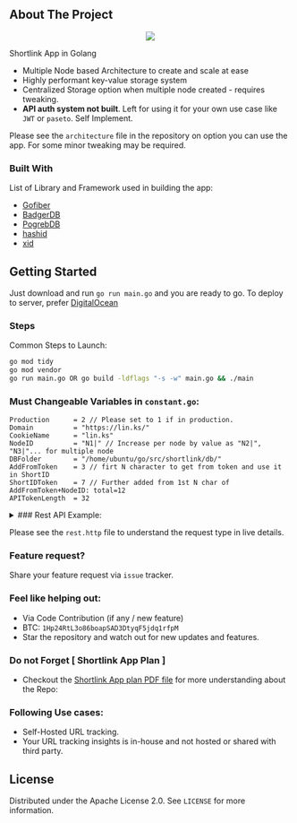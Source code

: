 ## About The Project

<p align="center"><a href="https://github.com/go-awesome/shortlink"><img src="https://repository-images.githubusercontent.com/368965271/37361600-ba7a-11eb-9f5c-966d7a891ce2"></a></p>

Shortlink App in Golang

* Multiple Node based Architecture to create and scale at ease
* Highly performant key-value storage system
* Centralized Storage option when multiple node created - requires tweaking.
* **API auth system not built**. Left for using it for your own use case like `JWT` or `paseto`. Self Implement.

Please see the `architecture` file in the repository on option you can use the app. For some minor tweaking may be required.

### Built With

List of Library and Framework used in building the app:

* [Gofiber](https://gofiber.io)
* [BadgerDB](https://github.com/dgraph-io/badger)
* [PogrebDB](https://github.com/akrylysov/pogreb)
* [hashid](https://github.com/go-awesome/shortlink/blob/main/helper/functions.go#L11)
* [xid](https://github.com/go-awesome/shortlink/blob/main/handler/handler.go#L13)


<!-- GETTING STARTED -->
## Getting Started

Just download and run `go run main.go` and you are ready to go.
To deploy to server, prefer [DigitalOcean](https://m.do.co/c/5b28c38da55b)

### Steps

Common Steps to Launch:

  ```sh
  go mod tidy
  go mod vendor
  go run main.go OR go build -ldflags "-s -w" main.go && ./main
  ```

### Must Changeable Variables in `constant.go`:

```
Production      = 2 // Please set to 1 if in production.
Domain          = "https://lin.ks/"
CookieName      = "lin.ks"
NodeID          = "N1|" // Increase per node by value as "N2|", "N3|"... for multiple node
DBFolder        = "/home/ubuntu/go/src/shortlink/db/"
AddFromToken    = 3 // firt N character to get from token and use it in ShortID
ShortIDToken    = 7 // Further added from 1st N char of AddFromToken+NodeID: total=12
APITokenLength  = 32
```

<details>
<summary>### Rest API Example:</summary>

  1. Short URL redirector: `/:short_code_here`
  2. API Routes:
>    - /api/create [Post]
>>     Takes `{"url": "https://github.com"}` with `Authorization: Bearer {token}` from Header
>    - /api/update [Post]
>>     Takes `{"old": "https://github.com", "new": "https://bitbucket.com", "short": "shortcode"}` with `Authorization: Bearer {token}` from Header
>    - /api/delete [Post]
>>     Takes `{ "long": "https://bitbucket.com", "short": "shortcode"}` with `Authorization: Bearer {token}` from Header
>    - /api/fetch [GET]
>>      Takes `Authorization: Bearer {token}` from Header
>    - /api/fetch/:short_code_here [GET]
>>      {short_code_here} in the URL and Takes `Authorization: Bearer {token}` from Header

**Note:** Remember to implement `Auth` system of your own and Replace `APITokenLength` check with your own function.
</details>

Please see the `rest.http` file to understand the request type in live details.

### Feature request?

Share your feature request via `issue` tracker.

### Feel like helping out:

- Via Code Contribution (if any / new feature)
- BTC: `1Hp24RtL3o86boapSAD3DtyqF5jdq1rfpM`
- Star the repository and watch out for new updates and features.

### Do not Forget [ Shortlink App Plan ]

- Checkout the [Shortlink App plan PDF file](https://github.com/go-awesome/shortlink/blob/main/ShortLink%20App%20Plan.pdf) for more understanding about the Repo: 

### Following Use cases:

- Self-Hosted URL tracking.
- Your URL tracking insights is in-house and not hosted or shared with third party.

<!-- LICENSE -->
## License

Distributed under the Apache License 2.0. See `LICENSE` for more information.